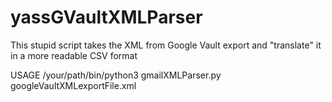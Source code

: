 # yassGVaultXMLParser
This stupid script takes the XML from Google Vault export and "translate" it in a more readable CSV format

USAGE
/your/path/bin/python3 gmailXMLParser.py googleVaultXMLexportFile.xml
